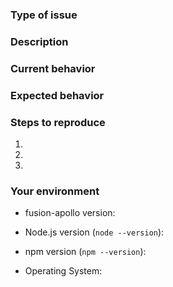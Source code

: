 <!--
  Thank you for taking the time to submit an issue.

  Before opening a new issue, please search existing issues (https://github.com/fusionjs/fusion-apollo/issues)
  to double-check your issue isn't already known.

  To make it easier for us to help you — please follow the suggested format below.
-->

<!--- Provide a general summary of the issue in the title -->

### Type of issue

<!-- Feature request or bug -->

### Description

<!--- Describe the issue or the enhancement you want to see. -->

### Current behavior

<!--- What happens. -->

### Expected behavior

<!--- What should happen. -->

### Steps to reproduce

1.
2.
3.

### Your environment

* fusion-apollo version:

* Node.js version (`node --version`):

* npm version (`npm --version`):

* Operating System: